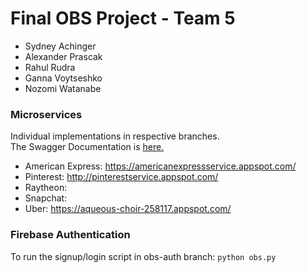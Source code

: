 # Final OBS Project - Team 5
* Sydney Achinger
* Alexander Prascak
* Rahul Rudra
* Ganna Voytseshko
* Nozomi Watanabe

### Microservices
Individual implementations in respective branches.  
The Swagger Documentation is [here.](https://app.swaggerhub.com/apis-docs/APrascak/cis-team-5/1.0.0)  
* American Express: https://americanexpressservice.appspot.com/  
* Pinterest: http://pinterestservice.appspot.com/  
* Raytheon:  
* Snapchat:  
* Uber: https://aqueous-choir-258117.appspot.com/  

### Firebase Authentication
To run the signup/login script in obs-auth branch: `python obs.py`
